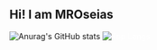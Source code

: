 ## Hi! I am MROseias

![Anurag's GitHub stats](https://github-readme-stats.vercel.app/api?username=MROseias&theme=dark&show_icons=true)
<span style="color: white;">![Top Langs](https://github-readme-stats.vercel.app/api/top-langs/?username=MROseias&layout=compact&bg_color=151515)</span>
